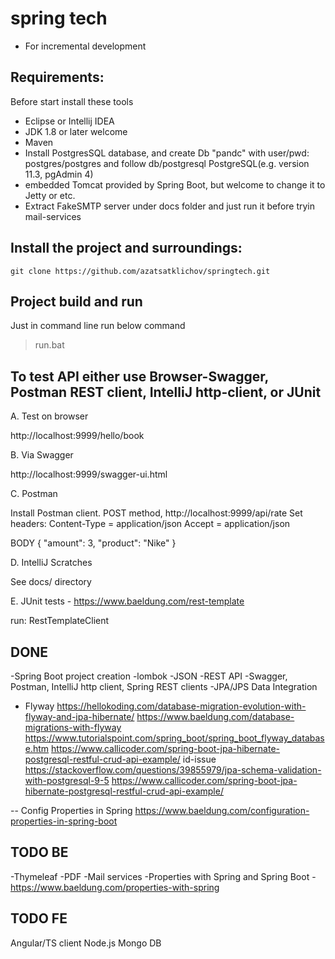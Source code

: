 # spring tech 

- For incremental development  

## Requirements:

Before start install these tools

- Eclipse or Intellij IDEA
- JDK 1.8 or later welcome
- Maven
- Install PostgresSQL database, and create Db "pandc" with user/pwd: postgres/postgres and follow db/postgresql
  PostgreSQL(e.g. version 11.3,  pgAdmin 4) 
- embedded Tomcat provided by Spring Boot, but welcome to change it to Jetty or etc.
- Extract FakeSMTP server under docs folder and just run it before tryin mail-services

## Install the project and surroundings:

    git clone https://github.com/azatsatklichov/springtech.git

## Project build and run
Just in command line run below command
> run.bat
 

To test API either use Browser-Swagger, Postman REST client, IntelliJ http-client,  or JUnit  
-----------------

A. Test on browser

http://localhost:9999/hello/book

B. Via Swagger

http://localhost:9999/swagger-ui.html

C. Postman

Install Postman client. 
POST method, http://localhost:9999/api/rate
Set headers: 
Content-Type = application/json
Accept = application/json

BODY
{
  "amount": 3,
  "product": "Nike"
}


D. IntelliJ Scratches

See docs/ directory 


E. JUnit tests - https://www.baeldung.com/rest-template

run: RestTemplateClient
   

DONE
-----
-Spring Boot project creation
-lombok
-JSON
-REST API
-Swagger, Postman, IntelliJ http client, Spring REST clients
-JPA/JPS Data Integration

- Flyway
https://hellokoding.com/database-migration-evolution-with-flyway-and-jpa-hibernate/
https://www.baeldung.com/database-migrations-with-flyway
https://www.tutorialspoint.com/spring_boot/spring_boot_flyway_database.htm
https://www.callicoder.com/spring-boot-jpa-hibernate-postgresql-restful-crud-api-example/
id-issue
https://stackoverflow.com/questions/39855979/jpa-schema-validation-with-postgresql-9-5
https://www.callicoder.com/spring-boot-jpa-hibernate-postgresql-restful-crud-api-example/

-- Config Properties in Spring
https://www.baeldung.com/configuration-properties-in-spring-boot
 
TODO BE
-----
-Thymeleaf
-PDF
-Mail services
-Properties with Spring and Spring Boot - https://www.baeldung.com/properties-with-spring 
 
TODO FE
-----
Angular/TS client 
Node.js 
Mongo DB 

 
